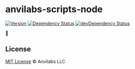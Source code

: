 # anvilabs-scripts-node

[![Version](https://img.shields.io/npm/v/anvilabs-scripts-node.svg)](http://npm.im/anvilabs-scripts-node)
[![Dependency Status](https://david-dm.org/anvilabs/anvilabs-scripts/status.svg?path=packages/anvilabs-scripts-backpack)](https://david-dm.org/anvilabs/anvilabs-scripts?path=packages/anvilabs-scripts-backpack)
[![devDependency Status](https://david-dm.org/anvilabs/anvilabs-scripts/dev-status.svg?path=packages/anvilabs-scripts-backpack)](https://david-dm.org/anvilabs/anvilabs-scripts?path=packages/anvilabs-scripts-backpack&type=dev)

🚧

## License

[MIT License](../../LICENSE) © Anvilabs LLC

